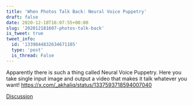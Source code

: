 ```yaml
---
title: 'When Photos Talk Back: Neural Voice Puppetry'
draft: false
date: 2020-12-18T16:07:55+00:00
slug: '202012181607-photos-talk-back'
is_tweet: true
tweet_info:
  id: '1339844832634671105'
  type: 'post'
  is_thread: False
---
```




Apparently there is such a thing called Neural Voice Puppetry. Here you take single input image and output a video that makes it talk whatever you want! <https://x.com/_akhaliq/status/1337593718594007040>

[Discussion](https://x.com/sytelus/status/1339844832634671105)
